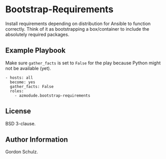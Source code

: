 Bootstrap-Requirements
=========

Install requirements depending on distribution for Ansible to function correctly. 
Think of it as bootstrapping a box/container to include the absolutely required packages.

Example Playbook
----------------

Make sure `gather_facts` is set to `False` for the play because Python might not be available (yet).

    - hosts: all
      become: yes
      gather_facts: False
      roles:
        - azmodude.bootstrap-requirements

License
-------

BSD 3-clause.

Author Information
------------------

Gordon Schulz.
